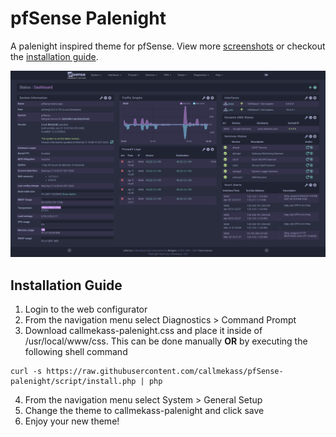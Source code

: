 # pfSense Palenight

A palenight inspired theme for pfSense. View more [screenshots](screenshots) or checkout the [installation guide](#installation-guide).

<img src="screenshots/preview_main.png" alt="Dashboard preview" width="700">

## Installation Guide

1. Login to the web configurator
2. From the navigation menu select Diagnostics > Command Prompt
3. Download callmekass-palenight.css and place it inside of /usr/local/www/css. This can be done manually **OR** by executing the following shell command

```
curl -s https://raw.githubusercontent.com/callmekass/pfSense-palenight/script/install.php | php
```

4. From the navigation menu select System > General Setup
5. Change the theme to callmekass-palenight and click save
6. Enjoy your new theme!
